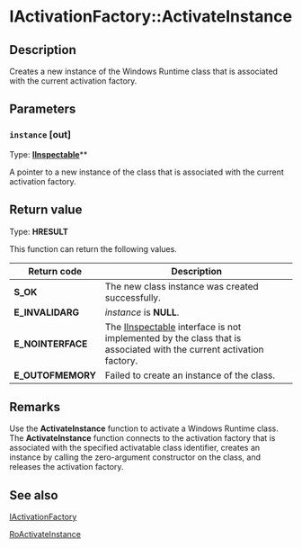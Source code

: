 # IActivationFactory::ActivateInstance

## Description

Creates a new instance of the Windows Runtime class that is associated with the current activation factory.

## Parameters

### `instance` [out]

Type: **[IInspectable](https://learn.microsoft.com/windows/desktop/api/inspectable/nn-inspectable-iinspectable)****

A pointer to a new instance of the class that is associated with the current activation factory.

## Return value

Type: **HRESULT**

This function can return the following values.

| Return code | Description |
| --- | --- |
| **S_OK** | The new class instance was created successfully. |
| **E_INVALIDARG** | *instance* is **NULL**. |
| **E_NOINTERFACE** | The [IInspectable](https://learn.microsoft.com/windows/desktop/api/inspectable/nn-inspectable-iinspectable) interface is not implemented by the class that is associated with the current activation factory. |
| **E_OUTOFMEMORY** | Failed to create an instance of the class. |

## Remarks

Use the **ActivateInstance** function to activate a Windows Runtime class. The **ActivateInstance** function connects to the activation factory that is associated with the specified activatable class identifier, creates an instance by calling the zero-argument constructor on the class, and releases the activation factory.

## See also

[IActivationFactory](https://learn.microsoft.com/windows/desktop/api/activation/nn-activation-iactivationfactory)

[RoActivateInstance](https://learn.microsoft.com/windows/desktop/api/roapi/nf-roapi-roactivateinstance)